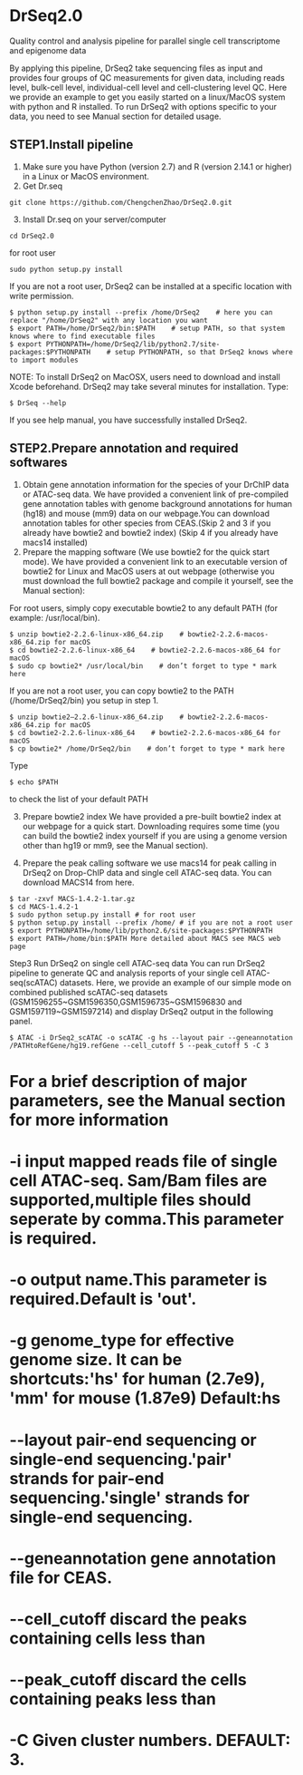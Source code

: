 # DrSeq2.0

Quality control and analysis pipeline for parallel single cell transcriptome and epigenome data

By applying this pipeline, DrSeq2 take sequencing files as input and provides four groups of QC measurements for given data, including reads level, bulk-cell level, individual-cell level and cell-clustering level QC.
Here we provide an example to get you easily started on a linux/MacOS system with python and R installed. To run DrSeq2 with options specific to your data, you need to see Manual section for detailed usage.

STEP1.Install pipeline
-------------------------------------------------------------------------------------------------------------------------------------------
1. Make sure you have Python (version 2.7) and R (version 2.14.1 or higher) in a Linux or MacOS environment.
2. Get Dr.seq 
```shell
git clone https://github.com/ChengchenZhao/DrSeq2.0.git
```
3. Install Dr.seq on your server/computer
```shell
cd DrSeq2.0
```
for root user
```shell
sudo python setup.py install
```
If you are not a root user, DrSeq2 can be installed at a specific location with write permission.
```shell
$ python setup.py install --prefix /home/DrSeq2    # here you can replace "/home/DrSeq2" with any location you want
$ export PATH=/home/DrSeq2/bin:$PATH    # setup PATH, so that system knows where to find executable files
$ export PYTHONPATH=/home/DrSeq2/lib/python2.7/site-packages:$PYTHONPATH    # setup PYTHONPATH, so that DrSeq2 knows where to import modules
```
NOTE: To install DrSeq2 on MacOSX, users need to download and install Xcode beforehand.
DrSeq2 may take several minutes for installation.
Type:
```shell
$ DrSeq --help
```
If you see help manual, you have successfully installed DrSeq2.

STEP2.Prepare annotation and required softwares
-------------------------------------------------------------------------------------------------------------------------------------------
1. Obtain gene annotation information for the species of your DrChIP data or ATAC-seq data. 
We have provided a convenient link of pre-compiled gene annotation tables with genome background annotations for human (hg18) and mouse (mm9) data on our webpage.You can download annotation tables for other species from CEAS.(Skip 2 and 3 if you already have bowtie2 and bowtie2 index)
(Skip 4 if you already have macs14 installed)
2. Prepare the mapping software (We use bowtie2 for the quick start mode). 
We have provided a convenient link to an executable version of bowtie2 for Linux and MacOS users at out webpage (otherwise you must download the full bowtie2 package and compile it yourself, see the Manual section): 

For root users, simply copy executable bowtie2 to any default PATH (for example: /usr/local/bin).
```shell
$ unzip bowtie2-2.2.6-linux-x86_64.zip    # bowtie2-2.2.6-macos-x86_64.zip for macOS
$ cd bowtie2-2.2.6-linux-x86_64    # bowtie2-2.2.6-macos-x86_64 for macOS
$ sudo cp bowtie2* /usr/local/bin    # don’t forget to type * mark here
```
If you are not a root user, you can copy bowtie2 to the PATH (/home/DrSeq2/bin) you setup in step 1.
```shell
$ unzip bowtie2—2.2.6-linux-x86_64.zip    # bowtie2-2.2.6-macos-x86_64.zip for macOS
$ cd bowtie2-2.2.6-linux-x86_64    # bowtie2-2.2.6-macos-x86_64 for macOS
$ cp bowtie2* /home/DrSeq2/bin    # don’t forget to type * mark here
```
Type

```shell
$ echo $PATH
```
to check the list of your default PATH

3. Prepare bowtie2 index 
We have provided a pre-built bowtie2 index at our webpage for a quick start. Downloading requires some time (you can build the bowtie2 index yourself if you are using a genome version other than hg19 or mm9, see the Manual section). 

4. Prepare the peak calling software 
we use macs14 for peak calling in DrSeq2 on Drop-ChIP data and single cell ATAC-seq data. You can download MACS14 from here.

```shell
$ tar -zxvf MACS-1.4.2-1.tar.gz
$ cd MACS-1.4.2-1 
$ sudo python setup.py install # for root user 
$ python setup.py install --prefix /home/ # if you are not a root user
$ export PYTHONPATH=/home/lib/python2.6/site-packages:$PYTHONPATH
$ export PATH=/home/bin:$PATH More detailed about MACS see MACS web page
```
Step3 Run DrSeq2 on single cell ATAC-seq data
You can run DrSeq2 pipeline to generate QC and analysis reports of your single cell ATAC-seq(scATAC) datasets.
Here, we provide an example of our simple mode on combined published scATAC-seq datasets (GSM1596255~GSM1596350,GSM1596735~GSM1596830 and GSM1597119~GSM1597214) and display DrSeq2 output in the following panel.
```shell
$ ATAC -i DrSeq2_scATAC -o scATAC -g hs --layout pair --geneannotation /PATHtoRefGene/hg19.refGene --cell_cutoff 5 --peak_cutoff 5 -C 3
```
# For a brief description of major parameters, see the Manual section for more information
# -i input mapped reads file of single cell ATAC-seq. Sam/Bam files are supported,multiple files should seperate by comma.This parameter is required. 
# -o output name.This parameter is required.Default is 'out'. 
# -g genome_type for effective genome size. It can be shortcuts:'hs' for human (2.7e9), 'mm' for mouse (1.87e9) Default:hs 
# --layout pair-end sequencing or single-end sequencing.'pair' strands for pair-end sequencing.'single' strands for single-end sequencing. 
# --geneannotation gene annotation file for CEAS. 
# --cell_cutoff discard the peaks containing cells less than 
# --peak_cutoff discard the cells containing peaks less than 
# -C Given cluster numbers. DEFAULT: 3. 